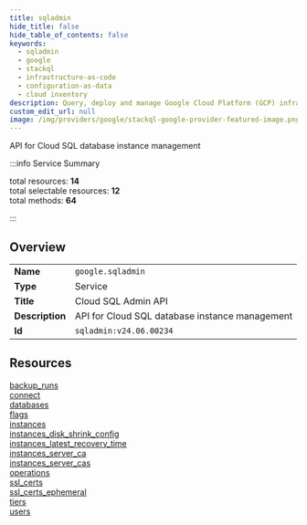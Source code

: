 ```yaml
---
title: sqladmin
hide_title: false
hide_table_of_contents: false
keywords:
  - sqladmin
  - google
  - stackql
  - infrastructure-as-code
  - configuration-as-data
  - cloud inventory
description: Query, deploy and manage Google Cloud Platform (GCP) infrastructure and resources using SQL
custom_edit_url: null
image: /img/providers/google/stackql-google-provider-featured-image.png
---
```


API for Cloud SQL database instance management  
    
:::info Service Summary

<div class="row">
<div class="providerDocColumn">
<span>total resources:&nbsp;<b>14</b></span><br />
<span>total selectable resources:&nbsp;<b>12</b></span><br />
<span>total methods:&nbsp;<b>64</b></span><br />
</div>
</div>

:::

## Overview
<table><tbody>
<tr><td><b>Name</b></td><td><code>google.sqladmin</code></td></tr>
<tr><td><b>Type</b></td><td>Service</td></tr>
<tr><td><b>Title</b></td><td>Cloud SQL Admin API</td></tr>
<tr><td><b>Description</b></td><td>API for Cloud SQL database instance management</td></tr>
<tr><td><b>Id</b></td><td><code>sqladmin:v24.06.00234</code></td></tr>
</tbody></table>

## Resources
<div class="row">
<div class="providerDocColumn">
<a href="/providers/google/sqladmin/backup_runs/">backup_runs</a><br />
<a href="/providers/google/sqladmin/connect/">connect</a><br />
<a href="/providers/google/sqladmin/databases/">databases</a><br />
<a href="/providers/google/sqladmin/flags/">flags</a><br />
<a href="/providers/google/sqladmin/instances/">instances</a><br />
<a href="/providers/google/sqladmin/instances_disk_shrink_config/">instances_disk_shrink_config</a><br />
<a href="/providers/google/sqladmin/instances_latest_recovery_time/">instances_latest_recovery_time</a><br />
</div>
<div class="providerDocColumn">
<a href="/providers/google/sqladmin/instances_server_ca/">instances_server_ca</a><br />
<a href="/providers/google/sqladmin/instances_server_cas/">instances_server_cas</a><br />
<a href="/providers/google/sqladmin/operations/">operations</a><br />
<a href="/providers/google/sqladmin/ssl_certs/">ssl_certs</a><br />
<a href="/providers/google/sqladmin/ssl_certs_ephemeral/">ssl_certs_ephemeral</a><br />
<a href="/providers/google/sqladmin/tiers/">tiers</a><br />
<a href="/providers/google/sqladmin/users/">users</a><br />
</div>
</div>
